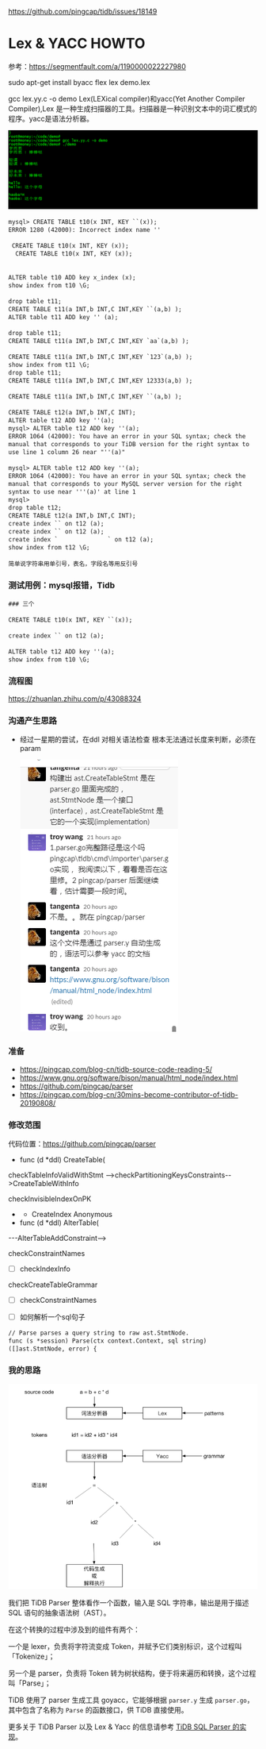 https://github.com/pingcap/tidb/issues/18149



# Lex & YACC HOWTO




参考：https://segmentfault.com/a/1190000022227980

sudo apt-get install byacc flex
lex demo.lex

gcc lex.yy.c -o demo
Lex(LEXical compiler)和yacc(Yet Another Compiler Compiler),Lex 是一种生成扫描器的工具。扫描器是一种识别文本中的词汇模式的程序。yacc是语法分析器。

![image-20201010182538711](../images/image-20201010182538711.png)

```mysql
mysql> CREATE TABLE t10(x INT, KEY ``(x));
ERROR 1280 (42000): Incorrect index name ''

 CREATE TABLE t10(x INT, KEY (x));
  CREATE TABLE t10(x INT, KEY (x));
  

ALTER table t10 ADD key x_index (x);
show index from t10 \G;

drop table t11;
CREATE TABLE t11(a INT,b INT,C INT,KEY ``(a,b) );
ALTER table t11 ADD key '' (a);

drop table t11;
CREATE TABLE t11(a INT,b INT,C INT,KEY `aa`(a,b) );

CREATE TABLE t11(a INT,b INT,C INT,KEY `123`(a,b) );
show index from t11 \G;
drop table t11;
CREATE TABLE t11(a INT,b INT,C INT,KEY 12333(a,b) );

CREATE TABLE t11(a INT,b INT,C INT,KEY ``(a,b) );

CREATE TABLE t12(a INT,b INT,C INT);
ALTER table t12 ADD key ''(a);
mysql> ALTER table t12 ADD key ''(a);
ERROR 1064 (42000): You have an error in your SQL syntax; check the manual that corresponds to your TiDB version for the right syntax to use line 1 column 26 near "''(a)" 

mysql> ALTER table t12 ADD key ''(a);
ERROR 1064 (42000): You have an error in your SQL syntax; check the manual that corresponds to your MySQL server version for the right syntax to use near '''(a)' at line 1
mysql> 
drop table t12;
CREATE TABLE t12(a INT,b INT,C INT);
create index `` on t12 (a);
create index `` on t12 (a);
create index `              ` on t12 (a);
show index from t12 \G;

简单说字符串用单引号，表名，字段名等用反引号

```



### 测试用例：mysql报错，Tidb

~~~mysql
### 三个

CREATE TABLE t10(x INT, KEY ``(x));

create index `` on t12 (a);

ALTER table t12 ADD key ''(a);
show index from t10 \G;
~~~

### 流程图

https://zhuanlan.zhihu.com/p/43088324



### 沟通产生思路

- 经过一星期的尝试，在ddl 对相关语法检查 根本无法通过长度来判断，必须在param

  ![image-20200918120911254](../images/image-20200918120911254.png)

  

### 准备



- https://pingcap.com/blog-cn/tidb-source-code-reading-5/
- https://www.gnu.org/software/bison/manual/html_node/index.html
- https://github.com/pingcap/parser
- https://pingcap.com/blog-cn/30mins-become-contributor-of-tidb-20190808/

### 修改范围



代码位置：https://github.com/pingcap/parser





- func (d *ddl) CreateTable(


checkTableInfoValidWithStmt -->checkPartitioningKeysConstraints-->CreateTableWithInfo

checkInvisibleIndexOnPK

- - CreateIndex  Anonymous
- func (d *ddl) AlterTable(

 ---AlterTableAddConstraint-->



 checkConstraintNames



- [ ] checkIndexInfo



checkCreateTableGrammar

- [ ] checkConstraintNames



- [ ] 如何解析一个sql句子

~~~
// Parse parses a query string to raw ast.StmtNode.
func (s *session) Parse(ctx context.Context, sql string) ([]ast.StmtNode, error) {
~~~





### 我的思路

![image-20200918121640913](../images/image-20200918121640913.png)

我们把 TiDB Parser 整体看作一个函数，输入是 SQL 字符串，输出是用于描述 SQL 语句的抽象语法树（AST）。

在这个转换的过程中涉及到的组件有两个：

一个是 lexer，负责将字符流变成 Token，并赋予它们类别标识，这个过程叫「Tokenize」；

另一个是 parser，负责将 Token 转为树状结构，便于将来遍历和转换，这个过程叫「Parse」；

TiDB 使用了 parser 生成工具 goyacc，它能够根据 `parser.y` 生成 `parser.go`，其中包含了名称为 `Parse` 的函数接口，供 TiDB 直接使用。

更多关于 TiDB Parser 以及 Lex & Yacc 的信息请参考 [TiDB SQL Parser 的实现](https://pingcap.com/blog-cn/tidb-source-code-reading-5/)。



